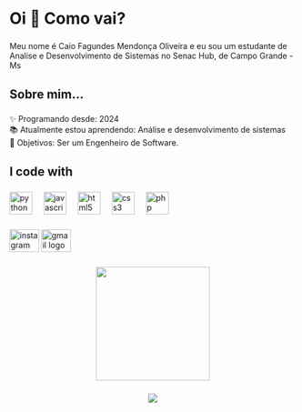 <h1 align="left">Oi 👋 Como vai?</h1>

###

<p align="left">Meu nome é Caio Fagundes Mendonça Oliveira e eu sou um estudante de Analise e Desenvolvimento de Sistemas no Senac Hub, de Campo Grande - Ms</p>

###

<h2 align="left">Sobre mim...</h2>

###

<p align="left">✨ Programando desde: 2024<br>📚 Atualmente estou aprendendo: Análise e desenvolvimento de sistemas<br>🎯 Objetivos: Ser um Engenheiro de Software.</p>

###

<h2 align="left">I code with</h2>

###

<div align="left">
  <img src="https://cdn.jsdelivr.net/gh/devicons/devicon/icons/python/python-original.svg" height="40" alt="python logo"  />
  <img width="12" />
  <img src="https://cdn.jsdelivr.net/gh/devicons/devicon/icons/javascript/javascript-original.svg" height="40" alt="javascript logo"  />
  <img width="12" />
  <img src="https://cdn.jsdelivr.net/gh/devicons/devicon/icons/html5/html5-original.svg" height="40" alt="html5 logo"  />
  <img width="12" />
  <img src="https://cdn.jsdelivr.net/gh/devicons/devicon/icons/css3/css3-original.svg" height="40" alt="css3 logo"  />
  <img width="12" />
  <img src="https://cdn.jsdelivr.net/gh/devicons/devicon/icons/php/php-original.svg" height="40" alt="php logo"  />
</div>

###

<div align="left">
  <img src="https://raw.githubusercontent.com/maurodesouza/profile-readme-generator/master/src/assets/icons/social/instagram/default.svg" width="52" height="40" alt="instagram logo"  />
  <img src="https://raw.githubusercontent.com/maurodesouza/profile-readme-generator/master/src/assets/icons/social/gmail/default.svg" width="52" height="40" alt="gmail logo"  />
</div>

###

<div align="center">
  <img height="200" src="https://media4.giphy.com/media/v1.Y2lkPTc5MGI3NjExa2JyaXQ4dXM5Z2RzZ21uc3E1dnlsdzN0eDBteWl6ZmZ1M252a2tmcyZlcD12MV9pbnRlcm5hbF9naWZfYnlfaWQmY3Q9Zw/eUdtR10ZsxlFC/giphy.gif"  />
</div>

###

<div align="center">
  <img src="https://profile-counter.glitch.me/Caio373/count.svg?"  />
</div>

###
